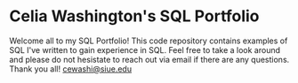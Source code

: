 # Celia Washington's SQL Portfolio

Welcome all to my SQL Portfolio! This code repository contains examples of SQL I've written to gain experience in SQL. Feel free to take a look around and please do not hesistate to reach out via email if there are any questions. Thank you all! 
cewashi@siue.edu
